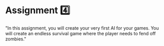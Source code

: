 # Assignment :four:

"In this assignment, you will create your very first AI for your games. You will create an endless survival game where the player needs to fend off zombies."